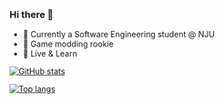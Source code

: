 ### Hi there 👋

<!--
**52871299hzy/52871299hzy** is a ✨ _special_ ✨ repository because its `README.md` (this file) appears on your GitHub profile.

Here are some ideas to get you started:

- 🔭 I’m currently working on ...
- 🌱 I’m currently learning ...
- 👯 I’m looking to collaborate on ...
- 🤔 I’m looking for help with ...
- 💬 Ask me about ...
- 📫 How to reach me: ...
- 😄 Pronouns: ...
- ⚡ Fun fact: ...
-->

- 🌱 Currently a Software Engineering student @ NJU
- 🧩 Game modding rookie
- 🎵 Live & Learn

[![GitHub stats](https://github-readme-stats.vercel.app/api?username=52871299hzy)](https://github.com/anuraghazra/github-readme-stats)

[![Top langs](https://github-readme-stats.vercel.app/api/top-langs/?username=52871299hzy&exclude_repo=BasisOJ)](https://github.com/anuraghazra/github-readme-stats)
